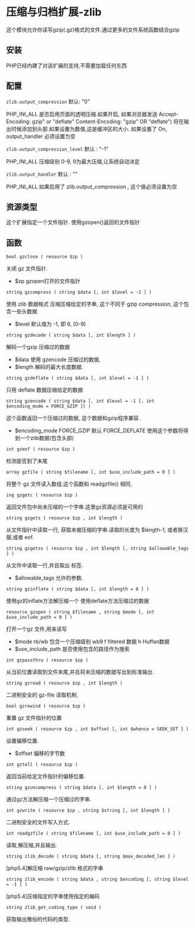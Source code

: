# 压缩与归档扩展-zlib


这个模块允许你读写gzip(.gz)格式的文件.通过更多的文件系统函数结合gzip


## 安装

PHP已经内建了对该扩展的支持,不需要加载任何东西


## 配置

`zlib.output_compression` 默认: "0"

PHP_INI_ALL    是否启用页面的透明压缩.如果开启, 如果浏览器发送 
Accept-Encoding: gzip" or "deflate"  Content-Encoding: "gzip" OR "deflate") 将在输出时候添加到头部.如果设置为数值,这是缓冲区的大小. 如果设置了 On, output_handler 必须设置为空

`zlib.output_compression_level` 默认 : "-1"

PHP_INI_ALL     压缩级别 0-9, 9为最大压缩,让系统自动决定

`zlib.output_handler` 默认 : ""

PHP_INI_ALL     如果启用了 zlib.output_compression  , 这个值必须设置为空

## 资源类型

这个扩展指定一个文件指针. 使用gzopen()返回的文件指针

## 函数

`bool gzclose ( resource $zp )`

关闭 gz 文件指针.
- $zp     gzopen打开的文件指针

`string gzcompress ( string $data [, int $level = -1 ] )`

使用 zlib 数据格式 压缩压缩给定的字串, 这个不同于 gzip compression, 这个包含一些头数据
- $level     默认值为 -1, 即 6, [0-9]

`string gzdecode ( string $data [, int $length ] )`

解码一个gzip 压缩过的数据
- $data      使用 gzencode 压缩过的数据, 
- $length    解码的最大长度数据.

`string gzdeflate ( string $data [, int $level = -1 ] )`

只用 deflate 数据压缩给定的数据

`string gzencode ( string $data [, int $level = -1 [, int $encoding_mode = FORCE_GZIP ]] )`

这个函数返回一个压缩过的数据, 这个数据和gzip程序兼容. 
- $encoding_mode
    FORCE_GZIP     默认
    FORCE_DEFLATE  使用这个参数将得到一个zlib数据(包含头部)

`int gzeof ( resource $zp )`

检测是否到了末尾

`array gzfile ( string $filename [, int $use_include_path = 0 ] )`

将整个 gz 文件读入数组.这个函数和 readgzfile() 相同, 

`ing gzgetc ( resource $zp )`

返回文件包中尚未压缩的一个字串.这里gz资源必须是可用的

`string gzgets ( resource $zp , int $length )`

从文件指针中读取一行, 获取未被压缩的字串.读取的长度为 $length-1, 或者换汉服,或者 eof.

`string gzgetss ( resource $zp , int $length [, string $allowable_tags ] )`

从文件中读取一行,并且取出 标签.
- $allowable_tags 允许的参数.

`string gzinflate ( string $data [, int $length = 0 ] )`

使用gz的inflate方法解压缩一个 使用deflate方法压缩过的数据

`resource gzopen ( string $filename , string $mode [, int $use_include_path = 0 ] )`

打开一个gz 文件,用来读写
- $mode
    rb/wb     包含一个压缩级别  wb9
    f filtered 数据
    h Huffan数据
- $use_include_path 是否使用包含的路径作为搜索

`int gzpassthru ( resource $zp )`

从当前位置读取到文件末尾,并且将未压缩的数据写出到标准输出.

`string gzread ( resource $zp , int $length )`

二进制安全的 gz-file 读取机制.

`bool gzrewind ( resource $zp )`

重置 gz 文件指针的位置

`int gzseek ( resource $zp , int $offset [, int $whence = SEEK_SET ] )`

设置偏移位置.
- $offset  偏移的字节数

`int gztell ( resource $zp )`

返回当前给定文件指针的偏移位置.

`string gzuncompress ( string $data [, int $length = 0 ] )`

通过gz方法解压缩一个压缩过的字串.

`int gzwrite ( resource $zp , string $string [, int $length ] )`

二进制安全的文件写入方式.

`int readgzfile ( string $filename [, int $use_include_path = 0 ] )`

读取,解压缩,并且输出. 

`string zlib_decode ( string $data [, string $max_decoded_len ] )`

[php5.4]解压缩 raw/gzip/zlib 格式的字串

`string zlib_encode ( string $data , string $encoding [, string $level = -1 ] )`

[php5.4]压缩指定的字串使用指定的编码

`string zlib_get_coding_type ( void )`

获取输出雅俗的代码的类型.
